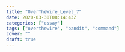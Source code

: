 ```yaml
---
title: "OverTheWire_Level_7"
date: 2020-03-30T08:14:43Z
categories: ["essay"]
tags: ["overthewire", "bandit", "command"]
cover: ""
draft: true
---
```


